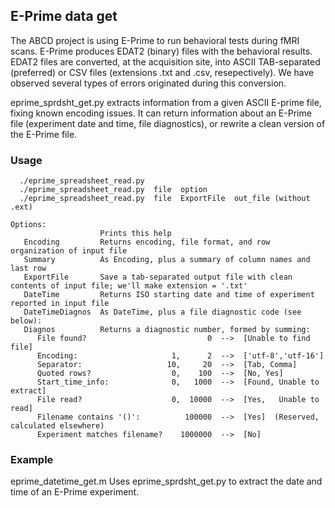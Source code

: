## E-Prime data get

The ABCD project is using E-Prime to run behavioral tests during fMRI scans. E-Prime produces EDAT2 (binary) files with the behavioral results. EDAT2 files are converted, at the acquisition site, into ASCII TAB-separated (preferred) or CSV files (extensions .txt and .csv, resepectively). We have observed several types of errors originated during this conversion.

eprime_sprdsht_get.py extracts information from a given ASCII E-prime file, fixing known encoding issues. It can return information about an E-Prime file (experiment date and time, file diagnostics), or rewrite a clean version of the E-Prime file.


### Usage

```
  ./eprime_spreadsheet_read.py
  ./eprime_spreadsheet_read.py  file  option
  ./eprime_spreadsheet_read.py  file  ExportFile  out_file (without .ext)

Options:
                    Prints this help
   Encoding         Returns encoding, file format, and row organization of input file
   Summary          As Encoding, plus a summary of column names and last row
   ExportFile       Save a tab-separated output file with clean contents of input file; we'll make extension = '.txt'
   DateTime         Returns ISO starting date and time of experiment reported in input file
   DateTimeDiagnos  As DateTime, plus a file diagnostic code (see below):
   Diagnos          Returns a diagnostic number, formed by summing:
      File found?                           0  -->  [Unable to find file]
      Encoding:                     1,      2  -->  ['utf-8','utf-16']
      Separator:                   10,     20  -->  [Tab, Comma]
      Quoted rows?                  0,    100  -->  [No, Yes]
      Start_time_info:              0,   1000  -->  [Found, Unable to extract]
      File read?                    0,  10000  -->  [Yes,   Unable to read]
      Filename contains '()':          100000  -->  [Yes]  (Reserved, calculated elsewhere)
      Experiment matches filename?    1000000  -->  [No]
```


### Example

eprime_datetime_get.m   Uses eprime_sprdsht_get.py to extract the date and time of an E-Prime experiment.
